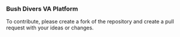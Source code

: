 ### Bush Divers VA Platform

To contribute, please create a fork of the repository and create a pull request with your ideas or changes.
